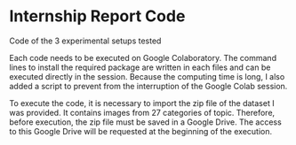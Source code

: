# Internship Report Code
Code of the 3 experimental setups tested

Each code needs to be executed on Google Colaboratory. 
The command lines to install the required package are written in each files and can be executed directly in the session. 
Because the computing time is long, I also added a script to prevent from the interruption of the Google Colab session.

To execute the code, it is necessary to import the zip file of the dataset I was provided.
It contains images from 27 categories of topic.
Therefore, before execution, the zip file must be saved in a Google Drive. 
The access to this Google Drive will be requested at the beginning of the execution. 
